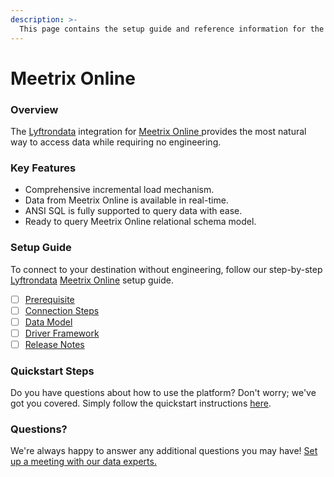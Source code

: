 ```yaml
---
description: >-
  This page contains the setup guide and reference information for the Meetrix Online source connector.
---
```


# Meetrix Online

### Overview

The [Lyftrondata](https://www.lyftrondata.com/) integration for [Meetrix Online](https://www.lyftrondata.com/integration/meetrix-online/)[ ](https://www.lyftrondata.com/integration/meetrix-online/)provides the most natural way to access data while requiring no engineering.

### Key Features

* Comprehensive incremental load mechanism.
* Data from Meetrix Online is available in real-time.&#x20;
* ANSI SQL is fully supported to query data with ease.
* Ready to query Meetrix Online relational schema model.

### Setup Guide

To connect to your destination without engineering, follow our step-by-step [Lyftrondata](https://www.lyftrondata.com/)  [Meetrix Online](https://www.lyftrondata.com/integration/meetrix-online/) setup guide.

* [ ] [Prerequisite](../../marketing-analytics/meetrix-online/prerequisite.md)
* [ ] [Connection Steps](../../marketing-analytics/meetrix-online/connection-steps.md)
* [ ] [Data Model](../../marketing-analytics/meetrix-online/data-model/)
* [ ] [Driver Framework](../../marketing-analytics/meetrix-online/driver-framework/)
* [ ] [Release Notes](../../marketing-analytics/meetrix-online/release-notes.md)

### Quickstart Steps

Do you have questions about how to use the platform? Don't worry; we've got you covered. Simply follow the quickstart instructions [here](../../../quickstart-steps.md).

### Questions? <a href="#questions" id="questions"></a>

We're always happy to answer any additional questions you may have! [Set up a meeting with our data experts.](https://www.lyftrondata.com/book-a-meeting/)

